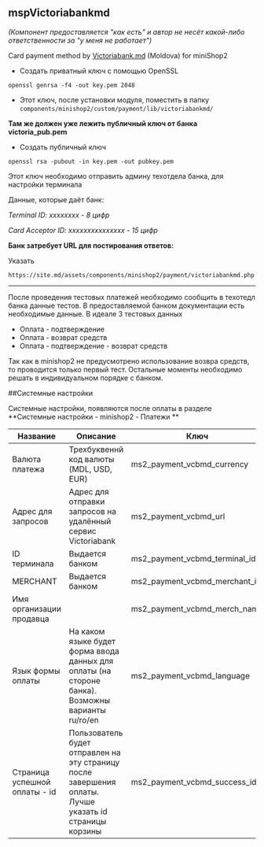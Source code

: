 ## mspVictoriabankmd
*(Компонент предоставляется "как есть" и автор не несёт какой-либо ответственности за "у меня не работает")*

Card payment method by [Victoriabank.md](http://www.victoriabank.md/) (Moldova) for miniShop2

* Создать приватный ключ с помощью OpenSSL

```openssl genrsa -f4 -out key.pem 2048```

* Этот ключ, после установки модуля, поместить в папку
 ```components/minishop2/custom/payment/lib/victoriabankmd/```

**Там же должен уже лежить публичный ключ от банка victoria_pub.pem**

* Создать публичный ключ

```openssl rsa -pubout -in key.pem -out pubkey.pem```

Этот ключ необходимо отправить админу техотдела банка, для настройки терминала

Данные, которые даёт банк: 

*Terminal ID: xxxxxxxx - 8 цифр*

*Card Acceptor ID: xxxxxxxxxxxxxxx - 15 цифр*

**Банк затребует URL для постирования ответов:**

Указать

```https://site.md/assets/components/minishop2/payment/victoriabankmd.php```

------------


После проведения тестовых платежей необходимо сообщить в техотедл банка данные тестов.
В предоставляемой банком документации есть необходимые данные.
В идеале 3 тестовых данных
* Оплата - подтверждение
* Оплата - возврат средств
* Оплата - подтверждение - возврат средств

Так как в minishop2 не предусмотрено использование возвра средств, то проводится только первый тест. Остальные моменты необходимо решать в индивидуальном порядке с банком.

##Системные настройки

Системные настройки, появляются после оплаты в разделе **Системные настройки - minishop2 - Платежи **

                    
Название |  Описание | Ключ  | Значение |  
------------- | ------------- | ------------ | ------------ |
Валюта платежа | Трехбуквеннй код валюты (MDL, USD, EUR)  | ms2_payment_vcbmd_currency | MDL 
Адрес для запросов | Адрес для отправки запросов на удалённый сервис Victoriabank | ms2_payment_vcbmd_url| https://egateway.victoriabank.md/cgi-bin/cgi_link
ID терминала | Выдается банком |ms2_payment_vcbmd_terminal_id| -
MERCHANT| Выдается банком |ms2_payment_vcbmd_merchant_id| -
Имя организации продавца||ms2_payment_vcbmd_merch_name| - 
Язык формы оплаты| На каком языке будет форма ввода данных для оплаты (на стороне банка). Возможны варианты ru/ro/en| ms2_payment_vcbmd_language |ru
Страница успешной оплаты - id| Пользователь будет отправлен на эту страницу после завершения оплаты. Лучше указать id страницы корзины| ms2_payment_vcbmd_success_id | 1